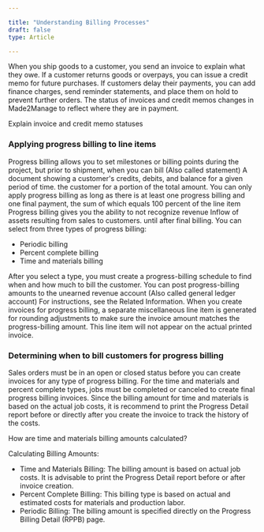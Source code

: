 ```yaml
---

title: "Understanding Billing Processes"
draft: false
type: Article

---
```


When you ship goods to a customer, you send an invoice to explain what they owe. If a customer returns goods or overpays, you can issue a credit memo for future purchases. If customers delay their payments, you can add finance charges, send reminder statements, and place them on hold to prevent further orders. 
The status of invoices and credit memos changes in Made2Manage to reflect where they are in payment.

Explain invoice and credit memo statuses

### Applying progress billing to line items

Progress billing allows you to set milestones or billing points during the project, but prior to shipment, when you can bill (Also called statement) A document showing a customer's credits, debits, and balance for a given period of time. the customer for a portion of the total amount.
You can only apply progress billing as long as there is at least one progress billing and one final payment, the sum of which equals 100 percent of the line item Progress billing gives you the ability to not recognize revenue Inflow of assets resulting from sales to customers. until after final billing.
You can select from three types of progress billing:

-	Periodic billing
-	Percent complete billing
-	Time and materials billing

After you select a type, you must create a progress-billing schedule to find when and how much to bill the customer. You can post progress-billing amounts to the unearned revenue account (Also called general ledger account) For instructions, see the Related Information.
When you create invoices for progress billing, a separate miscellaneous line item is generated for rounding adjustments to make sure the invoice amount matches the progress-billing amount. This line item will not appear on the actual printed invoice.


### Determining when to bill customers for progress billing

Sales orders must be in an open or closed status before you can create invoices for any type of progress billing. For the time and materials and percent complete types, jobs must be completed or canceled to create final progress billing invoices. Since the billing amount for time and materials is based on the actual job costs, it is recommend to print the Progress Detail report before or directly after you create the invoice to track the history of the costs.

How are time and materials billing amounts calculated?

Calculating Billing Amounts:

-  Time and Materials Billing: The billing amount is based on actual job costs. It is advisable to print the Progress Detail report before or after invoice creation.
-  Percent Complete Billing: This billing type is based on actual and estimated costs for materials and production labor.
-  Periodic Billing: The billing amount is specified directly on the Progress Billing Detail (RPPB) page. 

​